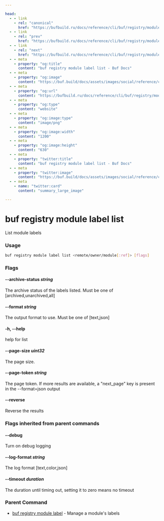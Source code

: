 ```yaml
---

head:
  - - link
    - rel: "canonical"
      href: "https://bufbuild.ru/docs/reference/cli/buf/registry/module/label/list/"
  - - link
    - rel: "prev"
      href: "https://bufbuild.ru/docs/reference/cli/buf/registry/module/label/info/"
  - - link
    - rel: "next"
      href: "https://bufbuild.ru/docs/reference/cli/buf/registry/module/label/unarchive/"
  - - meta
    - property: "og:title"
      content: "buf registry module label list - Buf Docs"
  - - meta
    - property: "og:image"
      content: "https://buf.build/docs/assets/images/social/reference/cli/buf/registry/module/label/list.png"
  - - meta
    - property: "og:url"
      content: "https://bufbuild.ru/docs/reference/cli/buf/registry/module/label/list/"
  - - meta
    - property: "og:type"
      content: "website"
  - - meta
    - property: "og:image:type"
      content: "image/png"
  - - meta
    - property: "og:image:width"
      content: "1200"
  - - meta
    - property: "og:image:height"
      content: "630"
  - - meta
    - property: "twitter:title"
      content: "buf registry module label list - Buf Docs"
  - - meta
    - property: "twitter:image"
      content: "https://buf.build/docs/assets/images/social/reference/cli/buf/registry/module/label/list.png"
  - - meta
    - name: "twitter:card"
      content: "summary_large_image"

---
```


# buf registry module label list

List module labels

### Usage

```sh
buf registry module label list <remote/owner/module[:ref]> [flags]
```

### Flags

#### \--archive-status _string_

The archive status of the labels listed. Must be one of \[archived,unarchived,all\]

#### \--format _string_

The output format to use. Must be one of \[text,json\]

#### \-h, --help

help for list

#### \--page-size _uint32_

The page size.

#### \--page-token _string_

The page token. If more results are available, a "next_page" key is present in the --format=json output

#### \--reverse

Reverse the results

### Flags inherited from parent commands

#### \--debug

Turn on debug logging

#### \--log-format _string_

The log format \[text,color,json\]

#### \--timeout _duration_

The duration until timing out, setting it to zero means no timeout

### Parent Command

- [buf registry module label](../) - Manage a module's labels
